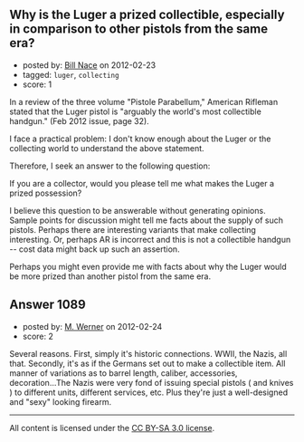 ## Why is the Luger a prized collectible, especially in comparison to other pistols from the same era?

- posted by: [Bill Nace](https://stackexchange.com/users/-1/205-bill-nace) on 2012-02-23
- tagged: `luger`, `collecting`
- score: 1

<p>In a review of the three volume "Pistole Parabellum," American Rifleman stated that the Luger pistol is "arguably the world's most collectible handgun." (Feb 2012 issue, page 32).</p>

<p>I face a practical problem:  I don't know enough about the Luger or the collecting world to understand the above statement.  </p>

<p>Therefore, I seek an answer to the following question:</p>

<p>If you are a collector, would you please tell me what makes the Luger a prized possession?</p>

<p>I believe this question to be answerable without generating opinions.  Sample points for discussion might tell me facts about the supply of such pistols.  Perhaps there are interesting variants that make collecting interesting.  Or, perhaps AR is incorrect and this is not a collectible handgun -- cost data might back up such an assertion.</p>

<p>Perhaps you might even provide me with facts about why the Luger would be more prized than another pistol from the same era.</p>



## Answer 1089

- posted by: [M. Werner](https://stackexchange.com/users/-1/313-m-werner) on 2012-02-24
- score: 2

<p>Several reasons.  First, simply it's historic connections.  WWII, the Nazis, all that.
Secondly, it's as if the Germans set out to make a collectible item.  All manner of variations as to barrel length, caliber, accessories, decoration...The Nazis were very fond of issuing special pistols ( and knives ) to different units, different services, etc.
Plus they're just a well-designed and "sexy" looking firearm.</p>




---

All content is licensed under the [CC BY-SA 3.0 license](https://creativecommons.org/licenses/by-sa/3.0/).
